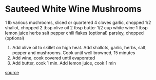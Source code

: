 # Sauteed White Wine Mushrooms

1 lb various mushrooms, sliced or quartered
4 cloves garlic, chopped
1/2 shallot, chopped
2 tbsp olive oil
2 tbsp butter
1/2 cup white wine
1 tbsp lemon juice
herbs
salt
pepper
chili flakes (optional)
parsley, chopped (optional)

1. Add olive oil to skillet on high heat. Add shallots, garlic, herbs, salt, pepper and mushrooms. Cook until well browned, 15 minutes
1. Add wine, cook covered until evaporated
1. Add butter, cook 1 min. Add lemon juice, cook 1 min

[source](https://bestrecipebox.com/sauted-mushrooms-white-wine-garlic/)

